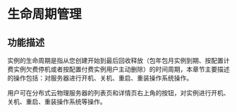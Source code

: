 # 生命周期管理
## 功能描述

实例的生命周期是指从您创建开始到最后回收释放（包年包月实例到期、按配置计费实例欠费停机或者按配置付费实例用户主动删除）的时间周期，本章节主要描述的操作包括：对服务器进行开机、关机、重启、重装操作系统操作。

用户可在分布式云物理服务器的列表页和详情页右上角的按钮，对实例进行开机、关机、重启、重装操作系统等操作。
